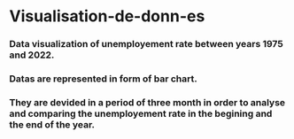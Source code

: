 # Visualisation-de-donn-es
### Data visualization of unemployement rate between years 1975 and 2022.
### Datas are represented in form of bar chart.
### They are devided in a period of three month in order to analyse and comparing the unemployement rate in the begining and the end of the year.
